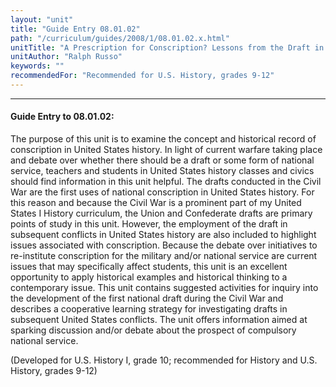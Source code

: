 ```yaml
---
layout: "unit"
title: "Guide Entry 08.01.02"
path: "/curriculum/guides/2008/1/08.01.02.x.html"
unitTitle: "A Prescription for Conscription? Lessons from the Draft in the American Civil War and Compulsory Service in Subsequent Conflicts"
unitAuthor: "Ralph Russo"
keywords: ""
recommendedFor: "Recommended for U.S. History, grades 9-12"
---
```

<body>
<hr/>
<h4>
Guide Entry to 08.01.02:
</h4>
<p>
The purpose of this unit is to examine the concept and historical record of conscription in United States history. In light of current warfare taking place and debate over whether there should be a draft or some form of national service, teachers and students in United States history classes and civics should find information in this unit helpful. The drafts conducted in the Civil War are the first uses of national conscription in United States history. For this reason and because the Civil War is a prominent part of my United States I History curriculum, the Union and Confederate drafts are primary points of study in this unit. However, the employment of the draft in subsequent conflicts in United States history are also included to highlight issues associated with conscription. Because the debate over initiatives to re-institute conscription for the military and/or national service are current issues that may specifically affect students, this unit is an excellent opportunity to apply historical examples and historical thinking to a contemporary issue. This unit contains suggested activities for inquiry into the development of the first national draft during the Civil War and describes a cooperative learning strategy for investigating drafts in subsequent United States conflicts. The unit offers information aimed at sparking discussion and/or debate about the prospect of compulsory national service.
</p>
<p>
(Developed for U.S. History I, grade 10; recommended for History and U.S. History, grades 9-12)
</p>
</body>
